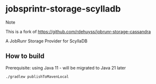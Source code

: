 # jobsprintr-storage-scylladb

> [!NOTE]
> This is a fork of https://github.com/rdehuyss/jobrunr-storage-cassandra

A JobRunr Storage Provider for ScyllaDB

## How to build

Prerequisite: using Java 11 - will be migrated to Java 21 later

```bash
./gradlew publishToMavenLocal
```
